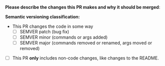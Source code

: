 **Please describe the changes this PR makes and why it should be merged**:


**Semantic versioning classification:**  
- This PR changes the code in some way
  - [ ] SEMVER patch (bug fix)
  - [ ] SEMVER minor (commands or args added)
  - [ ] SEMVER major (commands removed or renamed, args moved or removed)
- [ ] This PR **only** includes non-code changes, like changes to the README.
